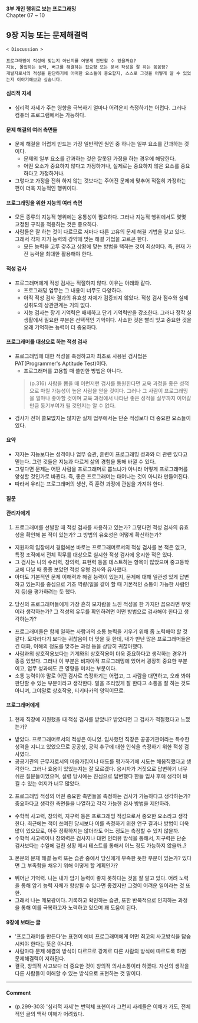 
**3부 개인 행위로 보는 프로그래밍**<br/>
Chapter 07 ~ 10

## 9장 지능 또는 문제해결력
```
< Discussion >

프로그래밍이 적성에 맞는지 아닌지를 어떻게 판단할 수 있을까요?
지능, 몰입하는 능력, 버그를 해결하는 집요함 또는 문서 작성을 잘 하는 꼼꼼함?
개발자로서의 적성을 판단하기에 어떠한 요소들이 중요할지, 스스로 그것을 어떻게 알 수 있었는지 이야기해보고 싶습니다.
```

#### 심리적 자세
- 심리적 자세가 주는 영향을 극복하기 얼마나 어려운지 측정하기는 어렵다. 그러나 컴퓨터 프로그램에서는 가능하다.

#### 문제 해결의 여러 측면들
- 문제 해결을 어렵게 만드는 가장 일반적인 원인 중 하나는 일부 요소를 간과하는 것이다.
  - 문제의 일부 요소를 간과하는 것은 잘못된 가정을 하는 경우에 해당한다.
  - 어떤 요소가 중요하지 않다고 가정하거나, 실제로는 중요하지 않은 요소를 중요하다고 가정하거나.
- 그렇다고 가정을 전혀 하지 않는 것보다는 주어진 문제에 맞추어 적절히 가정하는 편이 더욱 지능적인 행위이다.

#### 프로그래밍을 위한 지능의 여러 측면
- 모든 종류의 지능적 행위에는 융통성이 필요하다. 그러나 지능적 행위에서도 몇몇 고정된 규칙을 적용하는 것은 중요하다.
- 사람들은 잘 하는 것이 다르므로 저마다 다른 고유의 문제 해결 기법을 갖고 있다. 그래서 각자 자기 능력의 강약에 맞는 해결 기법을 고르곤 한다.
  - 모든 능력을 고루 갖추고 상황에 맞는 방법을 택하는 것이 최상이다. 즉, 현재 가진 능력을 최대한 활용해야 한다.

#### 적성 검사
- 프로그래머에게 적성 검사는 적절하지 않다. 이유는 아래와 같다.
  - 프로그래밍 업무는 그 내용이 너무도 다양하다.
  - 아직 적성 검사 결과의 유효성 자체가 검증되지 않았다. 적성 검사 점수와 실제 성취도의 상관관계는 거의 없다.
  - 지능 검사는 장기 기억력은 배제하고 단기 기억력만을 강조한다. 그러나 정작 실생활에서 필요한 부분은 선택적인 기억이다. 사소한 것은 빨리 잊고 중요한 것을 오래 기억하는 능력이 더 중요하다.

#### 프로그래머를 대상으로 하는 적성 검사
- 프로그래밍에 대한 적성을 측정하고자 최초로 사용된 검사법은 PAT(Programmer's Aptitude Test)이다.
  - 프로그래머를 고용할 때 쓸만한 방법은 아니다.
  > (p.316)
  > 사람을 뽑을 때 이런저런 검사를 동원한다면 교육 과정을 좋은 성적으로 마칠 가능성이 높은 사람을 얻을 것이다. 그러나 그 사람이 프로그래밍을 얼마나 좋아할 것이며 교육 과정에서 나타난 좋은 성적을 실무까지 이어갈 만큼 동기부여가 될 것인지는 알 수 없다.
- 검사가 전혀 쓸모없지는 않지만 실제 업무에서는 단순 적성보다 더 중요한 요소들이 있다.

#### 요약
- 저자는 지능보다는 성격이나 업무 습관, 훈련이 프로그래밍 성과와 더 관련 있다고 믿는다. 그런 것들은 지능과 다르게 삶의 경험을 통해 바뀔 수 있다.
- 그렇다면 문제는 어떤 사람을 프로그래머로 뽑느냐가 아니라 어떻게 프로그래머를 양성할 것인가로 바뀐다. 즉, 좋은 프로그래머는 태어나는 것이 아니라 만들어진다.
- 따라서 우리는 프로그래머의 생산, 즉 훈련 과정에 관심을 가져야 한다.

#### 질문

#### 관리자에게
1. 프로그래머를 선발할 때 적성 검사를 사용하고 있는가? 그렇다면 적성 검사의 유효성을 확인해 본 적이 있는가? 그 방법의 유효성은 어떻게 확신하는가?
- 지원자의 입장에서 경험해본 바로는 프로그래머로서의 적성 검사를 본 적은 없고, 특정 조직에서 전체 직무를 대상으로 실시한 적성 검사에 응시한 적은 있다.
- 그 검사는 나의 수리력, 창의력, 표현력 등을 테스트하는 항목이 많았으며 중고등학교에 다닐 때 종종 보았던 적성 유형 검사와 유사했다.
- 아마도 기본적인 문제 이해력과 해결 능력이 있는지, 문제에 대해 일관성 있게 답변하고 있는지를 중심으로 기초 역량(일을 같이 할 때 기본적인 소통이 가능한 사람인지 등)을 평가하려는 듯 했다.

2. 당신의 프로그래머들에게 가장 흔히 모자람을 느낀 적성을 한 가지만 꼽으라면 무엇이라 생각하는가? 그 적성의 유무를 확인하려면 어떤 방법으로 검사해야 한다고 생각하는가?
- 프로그래머들은 함께 일하는 사람과의 소통 능력을 키우기 위해 좀 노력해야 할 것 같다. 모자라다기 보다는 귀찮음이 더 맞을 듯 한데, 내가 만난 많은 프로그래머들은 긴 대화, 이해의 정도를 맞추는 과정 등을 상당히 귀찮아했다.
- 사람과의 상호작용보다는 기계와의 상호작용이 더욱 중요하다고 생각하는 경우가 종종 있었다. 그러나 이 부분은 비자아적 프로그래밍에 있어서 굉장히 중요한 부분이고, 업무 성과에도 큰 영향을 미치는 부분이다.
- 소통 능력이야 말로 어떤 검사로 측정하기는 어렵고, 그 사람을 대면하고, 오래 봐야 판단할 수 있는 부분이라고 생각한다. 말을 조리있게 잘 한다고 소통을 잘 하는 것도 아니며, 그야말로 상호작용, 티키타카의 영역이므로.

#### 프로그래머에게
1. 현재 직장에 지원했을 때 적성 검사를 받았나? 받았다면 그 검사가 적절했다고 느꼈는가?
- 받았다. 프로그래머로서의 적성은 아니었. 입사했던 직장은 공공기관이라는 특수한 성격을 지니고 있었으므로 공공성, 공익 추구에 대한 인식을 측정하기 위한 적성 검사였다.
- 공공기관의 근무자로서의 마음가짐이나 태도를 평가하기에 시도는 해봄직했다고 생각한다. 그러나 효용이 있었는지는 잘 모르겠다. 응시자가 거짓으로 답변하기 너무 쉬운 질문들이었으며, 설령 당시에는 진심으로 답변했다 한들 입사 후에 생각이 바뀔 수 있는 여지가 너무 많았다.

2. 프로그래밍 적성의 어떤 중요한 측면들을 측정하는 검사가 가능하다고 생각하는가? 중요하다고 생각한 측면들을 나열하고 각각 가능한 검사 방법을 제안하라.
- 수학적 사고력, 창의력, 지구력 등은 프로그래밍 적성으로서 중요한 요소라고 생각한다. 최근에는 책이 쓰여진 당시보다 이를 측정하기 위한 연구 결과나 방법이 더욱 많이 있으므로, 아주 정확하지는 않더라도 어느 정도는 측정할 수 있지 않을까.
- 수학적 사고력이나 창의력은 검사지나 대면 인터뷰 방식을 통해서, 지구력은 단순 검사보다는 수일에 걸친 상황 제시 테스트를 통해서 어느 정도 가능하지 않을까..?

3. 본문의 문제 해결 능력 또는 습관 중에서 당신에게 부족한 듯한 부분이 있는가? 있다면 그 부족함을 채우기 위해 어떻게 할 계획인가?
- 뛰어난 기억력. 나는 내가 암기 능력이 좋지 못하다는 것을 잘 알고 있다. 어려 노력을 통해 암기 능력 자체가 향상될 수 있다면 좋겠지만 그것이 어려운 일이라는 것 또한.
- 그래서 나는 메모광이다. 기록하고 확인하는 습관, 또한 반복적으로 인지하는 과정을 통해 이를 극복하고자 노력하고 있으며 꽤 도움이 된다.

#### 9장에 보태는 글
- '프로그래머를 만든다'는 표현이 예비 프로그래머에게 어떤 최고의 사고방식을 답습시켜야 한다는 뜻은 아니다.
- 사람마다 문제 해결의 방식이 다르므로 강제로 다른 사람의 방식에 따르도록 하면 문제해결력이 저하된다.
- 결국, 창의적 사고보다 더 중요한 것이 창의적 의사소통이라 하겠다. 자신의 생각을 다른 사람들이 이해할 수 있는 방식으로 표현하는 것 말이다.

---

#### Comment
- (p.299-303) '심리적 자세'는 번역체 표현이라 그런지 사례들은 이해가 가도, 전체적인 글의 맥락 이해가 어려웠다.